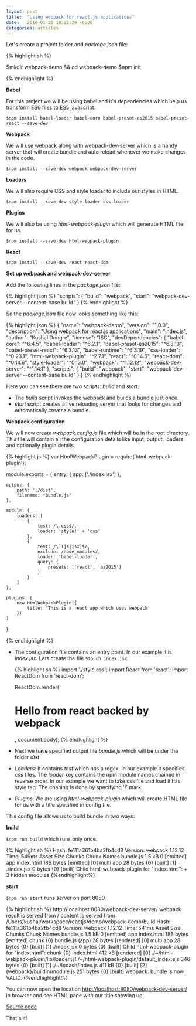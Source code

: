 ```yaml
---
layout: post
title:  "Using webpack for react.js applications"
date:   2016-01-23 18:22:29 +0530
categories: articles
---
```


Let's create a project folder and *package.json* file:

{% highlight sh %}

$mkdir webpack-demo && cd webpack-demo
$npm init

{% endhighlight %}

**Babel**

For this project we will be using babel and it's dependencies which help us transform ES6 files to ES5 javascript.

`$npm install babel-loader babel-core babel-preset-es2015 babel-preset-react --save-dev`


**Webpack**

We will use webpack along with webpack-dev-server which is a handy server that will create bundle and auto reload whenever we make changes in the code.

`$npm install --save-dev webpack webpack-dev-server` 

**Loaders**

We will also require CSS and style loader to include our styles in HTML.

`$npm install --save-dev style-loader css-loader`

**Plugins**

We will also be using *html-webpack-plugin* which will generate HTML file for us.

`$npm install --save-dev html-webpack-plugin`

**React**

`$npm install --save-dev react react-dom`

**Set up webpack and webpack-dev-server**

Add the following lines in the *package.json* file:

{% highlight json %}
	"scripts": {
    "build": "webpack",
    "start": "webpack-dev-server --content-base build"
  }
{% endhighlight %}

So the *package.json* file now looks something like this:

{% highlight json %}
{
  "name": "webpack-demo",
  "version": "1.0.0",
  "description": "Using webpack for react.js applications",
  "main": "index.js",
  "author": "Kushal Dongre",
  "license": "ISC",
  "devDependencies": {
    "babel-core": "^6.4.5",
    "babel-loader": "^6.2.1",
    "babel-preset-es2015": "^6.3.13",
    "babel-preset-react": "^6.3.13",
    "babel-runtime": "^6.3.19",
    "css-loader": "^0.23.1",
    "html-webpack-plugin": "^2.7.1",
    "react": "^0.14.6",
    "react-dom": "^0.14.6",
    "style-loader": "^0.13.0",
    "webpack": "^1.12.12",
    "webpack-dev-server": "^1.14.1"
  },
  "scripts": {
    "build": "webpack",
    "start": "webpack-dev-server --content-base build"
  }
}
{% endhighlight %}

Here you can see there are two scripts: *build* and *start*.

 - The *build* script invokes the webpack and builds a bundle just once.
 - *start* script creates a live reloading server that looks for changes and automatically creates a bundle.

 **Webpack configuration**

 We will now create *webpack.config.js* file which will be in the root directory. This file will contain all the configuration details like input, output, loaders and optionally plugin details. 

{% highlight js %}
var HtmlWebpackPlugin = require('html-webpack-plugin');

module.exports = {
	entry: {
		app: ['./index.jsx']
	},

	output: {
		path: './dist',
		filename: "bundle.js"
	},

	module: {
		loaders: [
			{
				test: /\.css$/,
				loader: 'style!' + 'css'
			},
			{
				test: /\.(js|jsx)$/,
				exclude: /node_modules/,
				loader: 'babel-loader',
				query: {
					presets: ['react', 'es2015']
				}
			}
		]
	},

	plugins: [
		new HtmlWebpackPlugin({
			title: 'This is a react app which uses webpack'
		})
	]
};

{% endhighlight %}

- The configuration file contains an entry point. In our example it is *index.jsx*. 
  Lets create the file `$touch index.jsx`

  {% highlight sh %}
 	import './style.css';
	import React from 'react';
	import ReactDom from 'react-dom';

	ReactDom.render(<h1>Hello from react backed by webpack</h1>, 
	document.body);
  {% endhighlight %}

- Next we have specified output file *bundle.js* which will be under the folder *dist*
- *Loaders*: It contains *test* which has a regex. In our example it specifies css files. The *loader* key contains the npm module names chained in reverse order. In our example we want to take css file and load it has style tag. The chaning is done by specifying '!' mark.
- *Plugins*:
	We are using *html-webpack-plugin* which will create HTML file for us with a title specified in config file.

This config file allows us to build bundle in two ways:

**build**

`$npm run build` which runs only once. 

{% highlight sh %}
Hash: fe111a361b4ba2fb4cd8
Version: webpack 1.12.12
Time: 549ms
     Asset       Size  Chunks             Chunk Names
 bundle.js     1.5 kB       0  [emitted]  app
index.html  186 bytes          [emitted]
   [0] multi app 28 bytes {0} [built]
   [1] ./index.jsx 0 bytes {0} [built]
Child html-webpack-plugin for "index.html":
        + 3 hidden modules
{%endhighlight%}

**start**

`$npm run start` runs server on port 8080

{% highlight sh %}
http://localhost:8080/webpack-dev-server/
webpack result is served from /
content is served from /Users/kushal/workspace/reactjs/demo/webpack-demo/build
Hash: fe111a361b4ba2fb4cd8
Version: webpack 1.12.12
Time: 541ms
     Asset       Size  Chunks             Chunk Names
 bundle.js     1.5 kB       0  [emitted]  app
index.html  186 bytes          [emitted]
chunk    {0} bundle.js (app) 28 bytes [rendered]
    [0] multi app 28 bytes {0} [built]
    [1] ./index.jsx 0 bytes {0} [built]
Child html-webpack-plugin for "index.html":
    chunk    {0} index.html 412 kB [rendered]
        [0] ./~/html-webpack-plugin/lib/loader.js!./~/html-webpack-plugin/default_index.ejs 346 bytes {0} [built]
        [1] ./~/lodash/index.js 411 kB {0} [built]
        [2] (webpack)/buildin/module.js 251 bytes {0} [built]
webpack: bundle is now VALID.
{%endhighlight%}

You can now open the location [http://localhost:8080/webpack-dev-server/](http://localhost:8080/webpack-dev-server/) in browser and see HTML page with our title showing up. 

[Source code](https://github.com/kushald/webpack-demo)

That's it!



